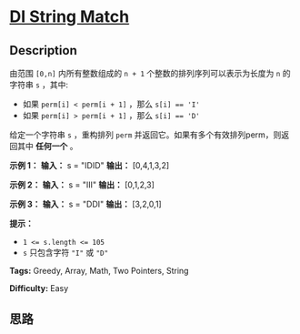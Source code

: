 # [DI String Match][title]

## Description

由范围 `[0,n]` 内所有整数组成的 `n + 1` 个整数的排列序列可以表示为长度为 `n` 的字符串 `s` ，其中:

  * 如果 `perm[i] < perm[i + 1]` ，那么 `s[i] == 'I'` 
  * 如果 `perm[i] > perm[i + 1]` ，那么 `s[i] == 'D'` 

给定一个字符串 `s` ，重构排列 `perm` 并返回它。如果有多个有效排列perm，则返回其中 **任何一个** 。



**示例 1：**
            **输入：** s = "IDID"    **输出：** [0,4,1,3,2]    

**示例 2：**
            **输入：** s = "III"    **输出：** [0,1,2,3]    

**示例 3：**
            **输入：** s = "DDI"    **输出：** [3,2,0,1]



**提示：**

  * `1 <= s.length <= 105`
  * `s` 只包含字符 `"I"` 或 `"D"`


**Tags:** Greedy, Array, Math, Two Pointers, String

**Difficulty:** Easy

## 思路

[title]: https://leetcode-cn.com/problems/di-string-match
